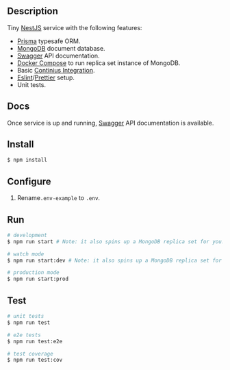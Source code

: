 ## Description

Tiny [NestJS](https://nestjs.com/) service with the following features:

- [Prisma](https://www.prisma.io/) typesafe ORM.
- [MongoDB](https://www.mongodb.com/) document database.
- [Swagger](https://swagger.io/) API documentation.
- [Docker Compose](https://docs.docker.com/compose/) to run replica set instance of MongoDB.
- Basic [Continius Integration](./.github/workflows/ci.yml).
- [Eslint](https://eslint.org/)/[Prettier](https://prettier.io/) setup.
- Unit tests.

## Docs

Once service is up and running, [Swagger](http://localhost:3000/docs) API documentation is available.

## Install

```bash
$ npm install
```

## Configure

1. Rename`.env-example` to `.env`.

## Run

```bash
# development
$ npm run start # Note: it also spins up a MongoDB replica set for you.

# watch mode
$ npm run start:dev # Note: it also spins up a MongoDB replica set for you.

# production mode
$ npm run start:prod
```

## Test

```bash
# unit tests
$ npm run test

# e2e tests
$ npm run test:e2e

# test coverage
$ npm run test:cov
```
